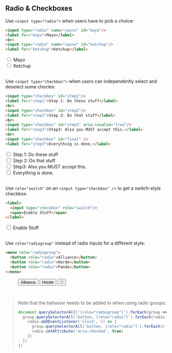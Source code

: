 <section>

## Radio & Checkboxes

Use `<input type="radio">` when users have to pick a choice:

```html
<input type="radio" name="sauce" id="mayo"/>
<label for="mayo">Mayo</label>
<br>
<input type="radio" name="sauce" id="ketchup"/>
<label for="ketchup">Ketchup</label>
```

<div role="presentation">
  <input type="radio" name="sauce" id="mayo"/>
  <label for="mayo">Mayo</label>
  <br>
  <input type="radio" name="sauce" id="ketchup"/>
  <label for="ketchup">Ketchup</label>
</div>

<br>

Use `<input type="checkbox">` when users can independently select and deselect some chocies:

```html
<input type="checkbox" id="step1"/>
<label for="step1">Step 1: Do these stuff</label>
<br>
<input type="checkbox" id="step2"/>
<label for="step2">Step 2: Do that stuff</label>
<br>
<input type="checkbox" id="step3" aria-invalid="true"/>
<label for="step3">Step3: Also you MUST accept this.</label>
<br>
<input type="checkbox" id="final" />
<label for="step3">Everything is done.</label>
```

<div role="presentation" id="checkbox-pres">
  <input type="checkbox" id="step1"/>
  <label for="step1">Step 1: Do these stuff</label>
  <br>
  <input type="checkbox" id="step2"/>
  <label for="step2">Step 2: Do that stuff</label>
  <br>
  <input type="checkbox" id="step3" aria-invalid="true"/>
  <label for="step3">Step3: Also you MUST accept this.</label>
  <br>
  <input type="checkbox" id="final" />
  <label for="final">Everything is done.</label>
</div>

<script>
  const all = document.querySelector('#checkbox-pres input#final');
  const checked = [false, false, false]
  document.querySelectorAll('#checkbox-pres input:not(#final)').forEach((ch, index) => {
    ch.addEventListener('click', () => {
      checked[index] = ch.checked
      all.checked = checked.every(_ => _)
      all.indeterminate = checked.some(_ => _) && !all.checked
    })
  })
</script>

<br>

Use `role="switch"` on an `<input type="checkbox" />` to get a switch-style checkbox:

```html
<label>
  <input type="checkbox" role="switch"/>
  <span>Enable Stuff</span>
</label>
```

<div role="presentation">
  <label>
    <input type="checkbox" role="switch"/>
    <span>Enable Stuff</span>
  </label>
</div>

<br>

Use `role="radiogroup"` instead of radio inputs for a different style:

```html
<menu role="radiogroup">
  <button role="radio">Alliance</button>
  <button role="radio">Horde</button>
  <button role="radio">Panda</button>
</menu>
```

<div role="presentation">
  <menu role="radiogroup">
    <button role="radio">Alliance</button>
    <button role="radio">Horde</button>
    <button role="radio" aria-label="Panda">🐼</button>
  </menu>
</div>

<br>

> Note that the behavior needs to be added in when using radio groups:
>
> ```js
> document.querySelectorAll('[role="radiogroup"]').forEach(group => {
>   group.querySelectorAll('button, [role="radio"]').forEach(radio => {
>     radio.addEventListener('click', () => {
>       group.querySelectorAll('button, [role="radio"]').forEach(r => r.setAttribute('aria-checked', false))
>       radio.setAttribute('aria-checked', true)
>     })
>   })
> })
> ```

</section>